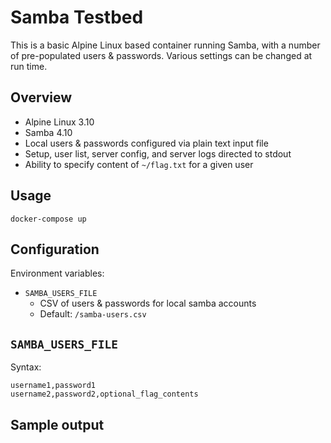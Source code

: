 # Samba Testbed

This is a basic Alpine Linux based container running Samba, with a number of pre-populated users & passwords. Various settings can be changed at run time.


## Overview

* Alpine Linux 3.10
* Samba 4.10
* Local users & passwords configured via plain text input file
* Setup, user list, server config, and server logs directed to stdout
* Ability to specify content of `~/flag.txt` for a given user


## Usage

```
docker-compose up
```

## Configuration

Environment variables:

* `SAMBA_USERS_FILE`
	* CSV of users & passwords for local samba accounts
	* Default: `/samba-users.csv`


## `SAMBA_USERS_FILE`

Syntax:
```
username1,password1
username2,password2,optional_flag_contents
```

## Sample output

```

```
